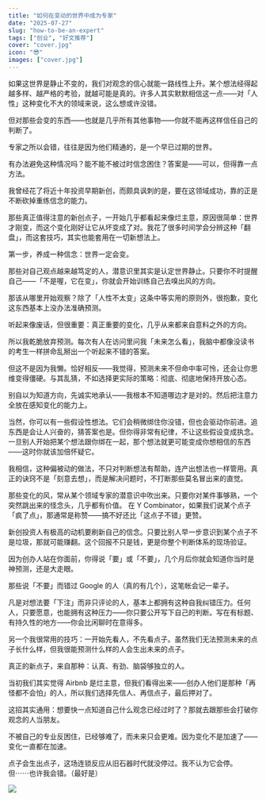 ```yaml
---
title: "如何在变动的世界中成为专家"
date: "2025-07-27"
slug: "how-to-be-an-expert"
tags: ["创业", "好文推荐"]
cover: "cover.jpg"
icon: "😎"
images: ["cover.jpg"]
---
```

如果这世界是静止不变的，我们对观念的信心就能一路线性上升。某个想法经得起越多样、越严格的考验，就越可能是真的。许多人其实默默相信这一点——对「人性」这种变化不大的领域来说，这么想或许没错。



但对那些会变的东西——也就是几乎所有其他事物——你就不能再这样信任自己的判断了。



专家之所以会错，往往是因为他们精通的，是一个早已过期的世界。



有办法避免这种情况吗？能不能不被过时信念困住？答案是——可以，但得靠一点方法。



我曾经花了将近十年投资早期新创，而颇具讽刺的是，要在这领域成功，靠的正是不断砍掉重练信念的能力。



那些真正值得注意的新创点子，一开始几乎都看起来像烂主意，原因很简单：世界才刚变，而这个变化刚好让它从坏变成了对。我花了很多时间学会分辨这种「翻盘」，而这套技巧，其实也能套用在一切新想法上。



第一步，养成一种信念：世界一定会变。



那些对自己观点越来越笃定的人，潜意识里其实是认定世界静止。只要你不时提醒自己——「不是喔，它在变」，你就会开始训练自己去嗅出风的方向。



那该从哪里开始观察？除了「人性不太变」这条中等实用的原则外，很抱歉，变化这东西基本上没办法准确预测。



听起来像废话，但很重要：真正重要的变化，几乎从来都来自意料之外的方向。



所以我乾脆放弃预测。每次有人在访问里问我「未来怎么看」，我脑中都像没读书的考生一样拼命乱掰出一个听起来不错的答案。



但这不是因为我懒。恰好相反——我觉得，预测未来不但命中率可怜，还会让你思维变得僵硬。与其乱猜，不如选择更实际的策略：彻底、彻底地保持开放心态。



别自以为知道方向，先诚实地承认——我根本不知道哪边才是对的。然后把注意力全放在感知变化的能力上。



当然，你可以有一些假设性想法。它们会稍微绑住你没错，但也会驱动你前进。追东西是会让人兴奋的，猜答案也是。但你得非常有纪律，不让这些假设变成执念。
一旦别人开始把某个想法跟你绑在一起，那个想法就更可能变成你想相信的东西——这时你就该加倍怀疑它。



我相信，这种偏被动的做法，不只对判断想法有帮助，连产出想法也一样管用。真正的诀窍不是「刻意去想」，而是解决问题时，不打断那些莫名冒出来的直觉。



那些变化的风，常从某个领域专家的潜意识中吹出来。只要你对某件事够熟，一个突然跳出来的怪念头，几乎都有价值。
在 Y Combinator，如果我们说某个点子「疯了点」，那通常是称赞——搞不好还比「这点子不错」更赞。



新创投资人有极高的动机要刷新自己的信念。只要比别人早一步意识到某个点子不是垃圾，那就可能赚翻。这个回报不只是钱，更是你整个判断体系的现场验证。



因为创办人站在你面前，你得说「要」或「不要」，几个月后你就会知道你当时是神预测，还是大走眼。



那些说「不要」而错过 Google 的人（真的有几个），这笔帐会记一辈子。



凡是对想法要「下注」而非只评论的人，基本上都拥有这种自我纠错压力。任何人，只要愿意，也能拥有这种压力——你只要公开写下自己的判断。写在有标题、有持久性的地方——你会比闲聊时在意得多。



另一个我很常用的技巧：一开始先看人，不先看点子。虽然我们无法预测未来的点子长什么样，但我很能预测什么样的人会生出未来的点子。



真正的新点子，来自那种：认真、有劲、脑袋够独立的人。



当初我们其实觉得 Airbnb 是烂主意，但我们看得出来——创办人他们是那种「再怪都不会怕」的人，所以我们选择先信人、再信点子，最后押对了。



这招其实通用：想要快一点知道自己什么观念已经过时了？那就去跟那些会打破你观念的人当朋友。



不被自己的专业反困住，已经够难了，而未来只会更难。因为变化不是加速了——变化一直都在加速。



点子会生出点子，这场连锁反应从旧石器时代就没停过。我不认为它会停。
但⋯⋯也许我会错。（最好是）




![](https://prod-files-secure.s3.us-west-2.amazonaws.com/112d0858-5090-4d34-a606-b75eb8d65fd2/46476355-9cf3-4e99-9b7a-3531bc426380/1000202064.png?X-Amz-Algorithm=AWS4-HMAC-SHA256&X-Amz-Content-Sha256=UNSIGNED-PAYLOAD&X-Amz-Credential=ASIAZI2LB466UW5PERGP%2F20250803%2Fus-west-2%2Fs3%2Faws4_request&X-Amz-Date=20250803T141203Z&X-Amz-Expires=3600&X-Amz-Security-Token=IQoJb3JpZ2luX2VjEPX%2F%2F%2F%2F%2F%2F%2F%2F%2F%2FwEaCXVzLXdlc3QtMiJHMEUCIE5wEv95sYJ%2B3JKpZhyda6ylW0EWveC%2BgqCUbdJJJ5JlAiEA9feboz7NIVYHW1T5bOoIJdUSjSeFSbIQ3AA88V0np8Eq%2FwMILhAAGgw2Mzc0MjMxODM4MDUiDHkJqaRQqZHLe%2FY5pCrcA9ux0%2FEydRZe6dy9%2BLcpuJkTG0XeVU7eF1MAG%2FYODoddo6MZeTZzql746y9wi5ywXYnFs1PDFGgrYOF06USS%2BC15Htc9TtZH6G2Bqea%2F0gA0kh7itPgI4nIKFi7wtP%2F8NmnEnOkg4GtrCHCxzdBuC0w8O3iAIzAIhJ3ZhVgvBvg3XX3fPh42nGKPw%2FPxkLBkVhPM6thKd8GY0msffx1X%2BQNQe5iLGcYVOffRtz82NTHd2ClHVP85Q6CytbKiJhnsSEEY90pKHi8Saa7mQypJmX69Dyx8iSTHXmC2QXVu5xJOjR5zrhWTpvI80wn4Ngd4t5attxom8KRyyH1GPqUtmmbpRXH840Wr9jUUKGx%2F%2BSUoaweKDm4lvloMRfvFO7xuqTwxzc2csNdd49k8N%2FmWGc73CsmQoaMk70twMtcR2ZCyOMsyoBCycjW6x1k5hSSlzn69g2voVFC3TsWjT19rt6XrkYEfCSpD9%2BpV24FIiPDKrYEzM%2BYda2JJmvwbyK5ieFNDmdkO7DuMIKPZ%2F0oTCLWgh841YW4TJIe50E1Eyrvpmv5FODY%2BtNCcn6qtPg9ahTeDS%2FFE2MGmCfc0YlXzuo56U75ppteoMiqL3bYQRd61%2BxjgvEm4q0K5MnwkMJ%2B3vcQGOqUBz%2Fk%2FR3KT%2F2YqKxioV83r1j2fKKcCZzR2pE7XAXxNZTJB6W9SOkxZFserx%2BS%2FfS86ZcIv6OUAEV9T2kKefE%2F9RQBvvUlZ1ldS2KKMlwQuWD90mLyVECoTn2Ew%2BOZP8Bi8LCWIseCL%2BKnxqf9bB3WRM1qnZsonT8GovAngwoK3b%2Bqs%2BqcbdGaOX%2F9a3%2BBRkl%2Fj1QuYXqi6xHLy%2F30PWjhHygGuHOJ9&X-Amz-Signature=81d987c021b90b1d82e9842f8f1f8f24cfa6f4abf9b3a5ec2d35293ee7271499&X-Amz-SignedHeaders=host&x-amz-checksum-mode=ENABLED&x-id=GetObject)

